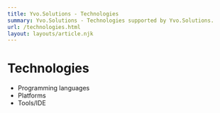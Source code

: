 ```yaml
---
title: Yvo.Solutions - Technologies
summary: Yvo.Solutions - Technologies supported by Yvo.Solutions.
url: /technologies.html
layout: layouts/article.njk
---
```


# Technologies

* Programming languages
* Platforms
* Tools/IDE